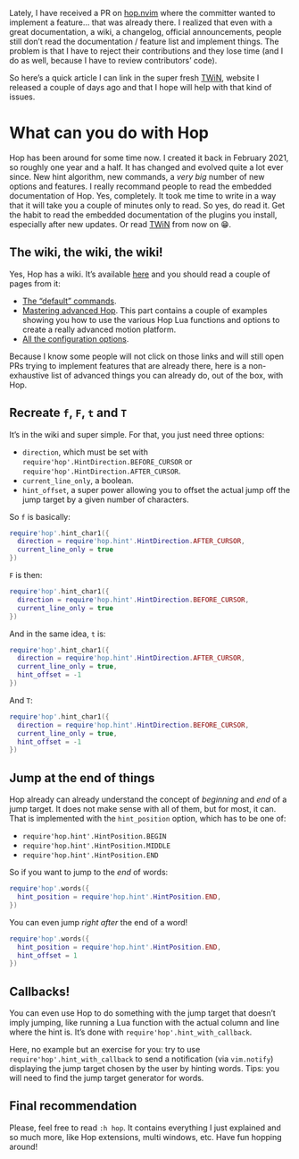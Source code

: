 Lately, I have received a PR on [hop.nvim](https://github.com/phaazon/hop.nvim) where the committer wanted to implement
a feature… that was already there. I realized that even with a great documentation, a wiki, a changelog, official
announcements, people still don’t read the documentation / feature list and implement things. The problem is that I have
to reject their contributions and they lose time (and I do as well, because I have to review contributors’ code).

So here’s a quick article I can link in the super fresh [TWiN], website I released a
couple of days ago and that I hope will help with that kind of issues.

# What can you do with Hop

Hop has been around for some time now. I created it back in February 2021, so roughly one year and a half. It has
changed and evolved quite a lot ever since. New hint algorithm, new commands, a _very big_ number of new options and
features. I really recommand people to read the embedded documentation of Hop. Yes, completely. It took me time to write
in a way that it will take you a couple of minutes only to read. So yes, do read it. Get the habit to read the embedded
documentation of the plugins you install, especially after new updates. Or read [TWiN] from now on 😁.

## The wiki, the wiki, the wiki!

Yes, Hop has a wiki. It’s available [here](https://github.com/phaazon/hop.nvim/wiki) and you should read a couple of
pages from it:

- [The “default” commands](https://github.com/phaazon/hop.nvim/wiki/Commands).
- [Mastering advanced Hop](https://github.com/phaazon/hop.nvim/wiki/Advanced-Hop). This part contains a couple of
  examples showing you how to use the various Hop Lua functions and options to create a really advanced motion platform.
- [All the configuration options](https://github.com/phaazon/hop.nvim/wiki/Configuration).

Because I know some people will not click on those links and will still open PRs trying to implement features that are
already there, here is a non-exhaustive list of advanced things you can already do, out of the box, with Hop.

## Recreate `f`, `F`, `t` and `T`

It’s in the wiki and super simple. For that, you just need three options:

- `direction`, which must be set with `require'hop'.HintDirection.BEFORE_CURSOR` or
  `require'hop'.HintDirection.AFTER_CURSOR`.
- `current_line_only`, a boolean.
- `hint_offset`, a super power allowing you to offset the actual jump off the jump target by a given number of
  characters.

So `f` is basically:

```lua
require'hop'.hint_char1({
  direction = require'hop.hint'.HintDirection.AFTER_CURSOR,
  current_line_only = true
})
```

`F` is then:

```lua
require'hop'.hint_char1({
  direction = require'hop.hint'.HintDirection.BEFORE_CURSOR,
  current_line_only = true
})
```

And in the same idea, `t` is:

```lua
require'hop'.hint_char1({
  direction = require'hop.hint'.HintDirection.AFTER_CURSOR,
  current_line_only = true,
  hint_offset = -1
})
```

And `T`:

```lua
require'hop'.hint_char1({
  direction = require'hop.hint'.HintDirection.BEFORE_CURSOR,
  current_line_only = true,
  hint_offset = -1
})
```

## Jump at the end of things

Hop already can already understand the concept of _beginning_ and _end_ of a jump target. It does not make sense with
all of them, but for most, it can. That is implemented with the `hint_position` option, which has to be one of:

- `require'hop.hint'.HintPosition.BEGIN`
- `require'hop.hint'.HintPosition.MIDDLE`
- `require'hop.hint'.HintPosition.END`

So if you want to jump to the _end_ of words:

```lua
require'hop'.words({
  hint_position = require'hop.hint'.HintPosition.END,
})
```

You can even jump _right after_ the end of a word!

```lua
require'hop'.words({
  hint_position = require'hop.hint'.HintPosition.END,
  hint_offset = 1
})
```

## Callbacks!

You can even use Hop to do something with the jump target that doesn’t imply jumping, like running a Lua function with
the actual column and line where the hint is. It’s done with `require'hop'.hint_with_callback`.

Here, no example but an exercise for you: try to use `require'hop'.hint_with_callback` to send a notification (via
`vim.notify`) displaying the jump target chosen by the user by hinting words. Tips: you will need to find the jump
target generator for words.

## Final recommendation

Please, feel free to read `:h hop`. It contains everything I just explained and so much more, like Hop extensions, multi
windows, etc. Have fun hopping around!

[TWiN]: https://this-week-in-neovim.org/

